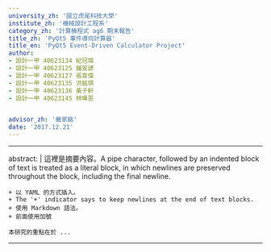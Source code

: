 ```yaml
---
university_zh: '國立虎尾科技大學'
institute_zh: '機械設計工程系'
category_zh: '計算機程式 ag6 期末報告'
title_zh: 'PyQt5 事件導向計算器'
title_en: 'PyQt5 Event-Driven Calculator Project'
author:
- 設計一甲 40623134 紀冠瑋
- 設計一甲 40623125 鍾旻諺
- 設計一甲 40623127 張育偉
- 設計一甲 40623135 洪銘琪
- 設計一甲 40623136 黃子軒
- 設計一甲 40623145 林暉恩


advisor_zh: '嚴家銘'
date: '2017.12.21'
---
```


---
abstract: |
    這裡是摘要內容。A pipe character, followed by an indented block of text is treated as a literal block, in which newlines are preserved throughout the block, including the final newline.
    
    + 以 YAML 的方式插入。
    + The '+' indicator says to keep newlines at the end of text blocks.
    + 使用 Markdown 語法。
    + 前面使用加號
    
    本研究的重點在於 ...
---



